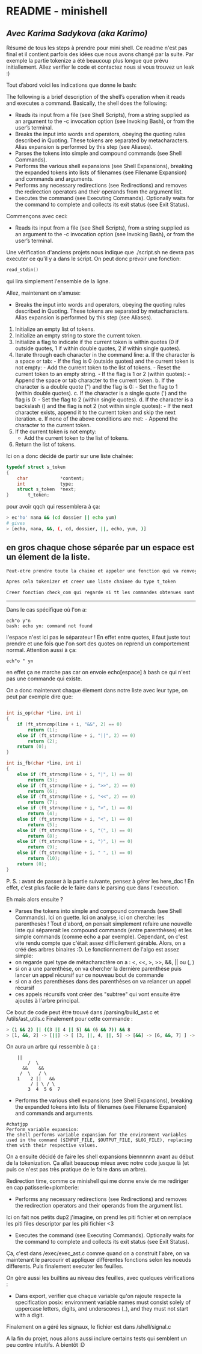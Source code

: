 # README - minishell
## _Avec Karima Sadykova (aka Karimo)_
Résumé de tous les steps à prendre pour mini shell. Ce readme n'est pas final et il contient parfois des idées que nous avons changé par la suite. Par exemple la partie tokenize a été beaucoup plus longue que prévu initiallement. 
Allez verifier le code et contactez nous si vous trouvez un leak :)

Tout d’abord voici les indications que donne le bash:

The following is a brief description of the shell’s operation when it reads and executes a command. Basically, the shell does the following:
- Reads its input from a file (see Shell Scripts), from a string supplied as an argument to the -c invocation option (see Invoking Bash), or from the user’s terminal.
- Breaks the input into words and operators, obeying the quoting rules described in Quoting. These tokens are separated by metacharacters. Alias expansion is performed by this step (see Aliases).
- Parses the tokens into simple and compound commands (see Shell Commands).
- Performs the various shell expansions (see Shell Expansions), breaking the expanded tokens into lists of filenames (see Filename Expansion) and commands and arguments.
- Performs any necessary redirections (see Redirections) and removes the redirection operators and their operands from the argument list.
- Executes the command (see Executing Commands).
Optionally waits for the command to complete and collects its exit status (see Exit Status).

Commençons avec ceci:

- Reads its input from a file (see Shell Scripts), from a string supplied as an argument to the -c invocation option (see Invoking Bash), or from the user’s terminal.

Une vérification d'anciens projets nous indique que ./script.sh ne devra pas executer ce qu'il y a dans le script.
On peut donc prévoir une fonction:
```c
read_stdin()
```
qui lira simplement l'ensemble de la ligne.

Allez, maintenant on s'amuse:
- Breaks the input into words and operators, obeying the quoting rules described in Quoting. These tokens are separated by metacharacters. Alias expansion is performed by this step (see Aliases).

1. Initialize an empty list of tokens.
2. Initialize an empty string to store the current token.
3. Initialize a flag to indicate if the current token is within quotes (0 if outside quotes, 1 if within double quotes, 2 if within single quotes).
4. Iterate through each character in the command line:
	a. If the character is a space or tab:
		- If the flag is 0 (outside quotes) and the current token is not empty:
			- Add the current token to the list of tokens.
			- Reset the current token to an empty string.
		- If the flag is 1 or 2 (within quotes):
			- Append the space or tab character to the current token.
	b. If the character is a double quote (") and the flag is 0:
		- Set the flag to 1 (within double quotes).
	c. If the character is a single quote (') and the flag is 0:
		- Set the flag to 2 (within single quotes).
	d. If the character is a backslash (\) and the flag is not 2 (not within single quotes):
		- If the next character exists, append it to the current token and skip the next iteration.
	e. If none of the above conditions are met:
		- Append the character to the current token.
5. If the current token is not empty:
	- Add the current token to the list of tokens.
6. Return the list of tokens.

Ici on a donc décidé de partir sur une liste chaînée:
```c
typedef struct s_token
{
	char			*content;
	int				type;
	struct s_token	*next;
}		t_token;
```
pour avoir qqch qui ressemblera à ça:
```sh
> ec'ho' nana && (cd dossier || echo yum)
# gives
> [echo, nana, &&, (, cd, dossier, ||, echo, yum, )]
```
en gros chaque chose séparée par un espace est un élement de la liste.
----------------------------------------------------------------------------
```sh
Peut-etre prendre toute la chaine et appeler une fonction qui va renvoyer string analyse sans guillements ni apostrophes.

Apres cela tokenizer et creer une liste chainee du type t_token

Creer fonction check_com qui regarde si tt les commandes obtenues sont valides et leur arguments (?)
```
----------------------------------------------------------------------------
Dans le cas spécifique où l'on a:
```
ech"o y"n
bash: echo yn: command not found
```
l'espace n'est ici pas le séparateur !
En effet entre quotes, il faut juste tout prendre et une fois que l'on sort des quotes on reprend un comportement normal.
Attention aussi à ça:
```
ech"o " yn
```
en effet ça ne marche pas car on envoie echo[espace] à bash ce qui n'est pas une commande qui existe.

On a donc maintenant chaque élement dans notre liste avec leur type, on peut par exemple dire que:
```c

int	is_op(char *line, int i)
{
	if (ft_strncmp(line + i, "&&", 2) == 0)
		return (1);
	else if (ft_strncmp(line + i, "||", 2) == 0)
		return (2);
	return (0);
}

int	is_fb(char *line, int i)
{
	else if (ft_strncmp(line + i, "|", 1) == 0)
		return (3);
  	else if (ft_strncmp(line + i, ">>", 2) == 0)
		return (6);
	else if (ft_strncmp(line + i, "<<", 2) == 0)
		return (7);
	else if (ft_strncmp(line + i, ">", 1) == 0)
		return (4);
	else if (ft_strncmp(line + i, "<", 1) == 0)
		return (5);
	else if (ft_strncmp(line + i, "(", 1) == 0)
		return (8);
	else if (ft_strncmp(line + i, ")", 1) == 0)
		return (9);
	else if (ft_strncmp(line + i, " ", 1) == 0)
		return (10);
	return (0);
}
```

P. S. : avant de passer à la partie suivante, pensez à gérer les here_doc ! En effet, c'est plus facile de le faire dans le parsing que dans l'execution. 

Eh mais alors ensuite ?

- Parses the tokens into simple and compound commands (see Shell Commands).
Ici on guette. Ici on analyse, ici on cherche: les parenthesès !
Tout d'abord, on pensait simplement refaire une nouvelle liste qui séparerait les compound commands (entre parenthèses) et les simple commands (comme echo a par exemple). Cependant, on c'est vite rendu compte que c'était assez difficilement gérable.
Alors, on a créé des arbres binaires :D.
Le fonctionnement de l'algo est assez simple:
- on regarde quel type de métacharactère on a : <, <<, >, >>, &&, || ou (, )
- si on a une parenthèse, on va chercher la dernière parenthèse puis lancer un appel récursif sur ce nouveau bout de commande
- si on a des parenthèses dans des parenthèses on va relancer un appel récursif
- ces appels récursifs vont créer des "subtree" qui vont ensuite être ajoutés à l'arbre principal.

Ce bout de code peut être trouvé dans /parsing/build_ast.c et /utils/ast_utils.c
Finalement pour cette commande :
```sh
> (1 && 2) || ((3 || 4 || 5) && (6 && 7)) && 8
> [1, &&, 2] -> [||] -> [ [3, ||, 4, ||, 5] -> [&&] -> [6, &&, 7] ] -> [&&] -> [8]
```
On aura un arbre qui ressemble à ça :
```
	||
        /  \
      &&    &&
     /  \   / \
    1    2 ||   &&
         / | \ / \
        3  4  5 6  7
```

- Performs the various shell expansions (see Shell Expansions), breaking the expanded tokens into lists of filenames (see Filename Expansion) and commands and arguments.
```
#chatjpp
Perform variable expansion:
The shell performs variable expansion for the environment variables used in the command ($INPUT_FILE, $OUTPUT_FILE, $LOG_FILE), replacing them with their respective values.
```

On a ensuite décidé de faire les shell expansions biennnnnn avant au début de la tokenization. Ça allait beaucoup mieux avec notre code jusque là (et puis ce n'est pas très pratique de le faire dans un arbre).

Redirection time, comme ce minishell qui me donne envie de me rediriger en cap patisserie+plomberie:
- Performs any necessary redirections (see Redirections) and removes the redirection operators and their operands from the argument list.

Ici on fait nos petits dup2 j'imagine, on prend les piti fichier et on remplace les piti files descriptor par les piti fichier <3
- Executes the command (see Executing Commands).
Optionally waits for the command to complete and collects its exit status (see Exit Status).

Ça, c'est dans /exec/exec_ast.c comme quand on a construit l'abre, on va maintenant le parcourir et appliquer différentes fonctions selon les noeuds differents. Puis finalement executer les feuilles.

On gère aussi les builtins au niveau des feuilles, avec quelques vérifications :
- Dans export, verifier que chaque variable qu'on rajoute respecte la specification posix:
environment variable names must consist solely of uppercase letters, digits, and underscores (_), and they must not start with a digit.

Finalement on a géré les signaux, le fichier est dans /shell/signal.c

A la fin du projet, nous allons aussi inclure certains tests qui semblent un peu contre intuitifs. A bientôt :D
	
